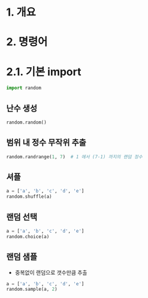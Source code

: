 # 1. 개요

# 2. 명령어

# 2.1. 기본 import 

```python
import random
```

## 난수 생성

```python
random.random()
```

## 범위 내 정수 무작위 추출

```python
random.randrange(1, 7)	# 1 에서 (7-1) 까지의 랜덤 정수
```

## 셔플

```python
a = ['a', 'b', 'c', 'd', 'e']
random.shuffle(a)
```

## 랜덤 선택

```python
a = ['a', 'b', 'c', 'd', 'e']
random.choice(a)
```

## 랜덤 샘플

- 중복없이 랜덤으로 갯수만큼 추출

```python
a = ['a', 'b', 'c', 'd', 'e']
random.sample(a, 2) 
```

